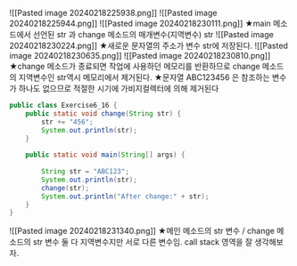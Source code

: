 ![[Pasted image 20240218225938.png]]
![[Pasted image 20240218225944.png]]
![[Pasted image 20240218230111.png]]
★main 메소드에서 선언된 str 과 change 메소드의 매개변수(지역변수) str
![[Pasted image 20240218230224.png]]
★새로운 문자열의 주소가 변수 str에 저장된다.
![[Pasted image 20240218230635.png]]
![[Pasted image 20240218230810.png]]
★change 메소드가 종료되면 작업에 사용하던 메모리를 반환하므로 change 메소드의 지역변수인 str역시 메모리에서 제거된다.
★문자열 ABC123456 은 참조하는 변수가 하나도 없으므로 적절한 시기에 가비지컬렉터에 의해 제거된다
```java
public class Exercise6_16 {
	public static void change(String str) {
		str += "456";
		System.out.println(str);
	}
	
	public static void main(String[] args) {
		
		String str = "ABC123";
		System.out.println(str);
		change(str);
		System.out.println("After change:" + str);
	}
}
```
![[Pasted image 20240218231340.png]]
★메인 메소드의 str 변수 / change 메소드의 str 변수 둘 다 지역변수지만 서로 다른 변수임. call stack 영역을 잘 생각해보자.

